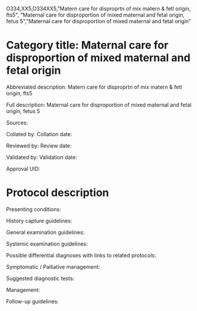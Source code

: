 O334,XX5,O334XX5,"Matern care for disproprtn of mix matern & fetl origin, fts5", "Maternal care for disproportion of mixed maternal and fetal origin, fetus 5","Maternal care for disproportion of mixed maternal and fetal origin"
# Category title: Maternal care for disproportion of mixed maternal and fetal origin

Abbreviated description: Matern care for disproprtn of mix matern & fetl origin, fts5

Full description: Maternal care for disproportion of mixed maternal and fetal origin, fetus 5

Sources:

Collated by:
Collation date:

Reviewed by:
Review date:

Validated by:
Validation date:

Approval UID:

# Protocol description

Presenting conditions:

History capture guidelines:

General examination guidelines:

Systemic examination guidelines:

Possible differential diagnoses with links to related protocols:

Symptomatic / Palliative management:

Suggested diagnostic tests:

Management:

Follow-up guidelines:

